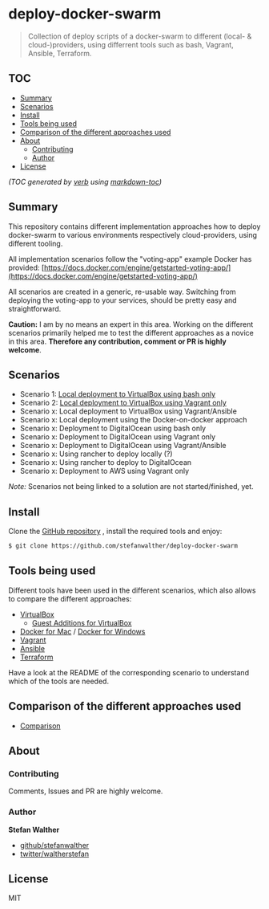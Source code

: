 # deploy-docker-swarm

> Collection of deploy scripts of a docker-swarm to different (local- & cloud-)providers, using differrent tools such as bash, Vagrant, Ansible, Terraform.

## TOC

- [Summary](#summary)
- [Scenarios](#scenarios)
- [Install](#install)
- [Tools being used](#tools-being-used)
- [Comparison of the different approaches used](#comparison-of-the-different-approaches-used)
- [About](#about)
  * [Contributing](#contributing)
  * [Author](#author)
- [License](#license)

_(TOC generated by [verb](https://github.com/verbose/verb) using [markdown-toc](https://github.com/jonschlinkert/markdown-toc))_

## Summary
This repository contains different implementation approaches how to deploy docker-swarm to various environments respectively cloud-providers, using different tooling.

All implementation scenarios follow the "voting-app" example Docker has provided: [https://docs.docker.com/engine/getstarted-voting-app/](https://docs.docker.com/engine/getstarted-voting-app/) 

All scenarios are created in a generic, re-usable way. Switching from deploying the voting-app to your services, should be pretty easy and straightforward.

**Caution:**
I am by no means an expert in this area. Working on the different scenarios primarily helped me to test the different approaches as a novice in this area. **Therefore any contribution, comment or PR is highly welcome**.

## Scenarios

- Scenario 1: [Local deployment to VirtualBox using bash only](./local-bash)
- Scenario 2: [Local deployment to VirtualBox using Vagrant only](./local-vagrant)
- Scenario x: Local deployment to VirtualBox using Vagrant/Ansible 
- Scenario x: Local deployment using the Docker-on-docker approach
- Scenario x: Deployment to DigitalOcean using bash only
- Scenario x: Deployment to DigitalOcean using Vagrant only
- Scenario x: Deployment to DigitalOcean using Vagrant/Ansible
- Scenario x: Using rancher to deploy locally (?)
- Scenario x: Using rancher to deploy to DigitalOcean
- Scenario x: Deployment to AWS using Vagrant only

_Note:_ Scenarios not being linked to a solution are not started/finished, yet.

## Install

Clone the [GitHub repository](https://github.com/stefanwalther/deploy-docker-swarm) , install the required tools and enjoy:

```sh
$ git clone https://github.com/stefanwalther/deploy-docker-swarm
```

## Tools being used

Different tools have been used in the different scenarios, which also allows to compare the different approaches:
 
- [VirtualBox](https://www.virtualbox.org/)
  - [Guest Additions for VirtualBox](https://docs.oracle.com/cd/E36500_01/E36502/html/qs-guest-additions.html)
- [Docker for Mac](https://docs.docker.com/docker-for-mac/) / [Docker for Windows](https://docs.docker.com/docker-for-windows/)
- [Vagrant](https://www.vagrantup.com/)
- [Ansible](https://www.ansible.com/)
- [Terraform](https://www.terraform.io/)

Have a look at the README of the corresponding scenario to understand which of the tools are needed.

## Comparison of the different approaches used

- [Comparison](docs/comparison.md)

## About

### Contributing
Comments, Issues and PR are highly welcome.

### Author
**Stefan Walther**

* [github/stefanwalther](https://github.com/stefanwalther)
* [twitter/waltherstefan](http://twitter.com/waltherstefan)

## License
MIT

